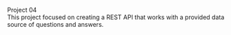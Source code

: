 Project 04  
This project focused on creating a REST API that works with a provided data source of questions and answers.
